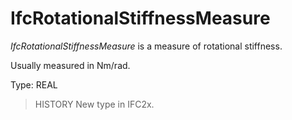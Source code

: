 # IfcRotationalStiffnessMeasure

_IfcRotationalStiffnessMeasure_ is a measure of rotational stiffness.
<!-- end of short definition -->

Usually measured in Nm/rad.

Type: REAL

> HISTORY New type in IFC2x.
